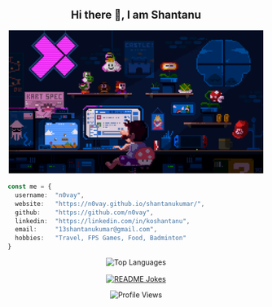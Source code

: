 <h2 align="center">Hi there 👋, I am Shantanu</h2>

<p align="center">
  <img src="https://github.com/n0vay/n0vay/blob/main/mario.gif" width="500">
<br>


```typescript
const me = {
  username:  "n0vay",
  website:   "https://n0vay.github.io/shantanukumar/",
  github:    "https://github.com/n0vay",
  linkedin:  "https://linkedin.com/in/koshantanu",
  email:     "13shantanukumar@gmail.com",
  hobbies:   "Travel, FPS Games, Food, Badminton"
}
```
<!---
<p align="center"> <img src="https://github-readme-stats.vercel.app/api?username=n0vay&show_icons=true&theme=radical&icon_color=red&title_color=red" alt="GitHub Stats" width="45%" /> </p>
--->
<p align="center"> <img src="https://github-readme-stats.vercel.app/api/top-langs?username=n0vay&show_icons=true&locale=en&layout=compact&theme=radical" alt="Top Languages" /> </p>

<p align="center"> <a href="https://readme-jokes.vercel.app"><img align="center" src="https://readme-jokes.vercel.app/api" alt="README Jokes"> </a> </p>


<p align="center"> <img src="https://komarev.com/ghpvc/?username=n0vay&color=red" alt="Profile Views" /> </p>
<!---
n0vay/n0vay is a ✨ special ✨ repository because its `README.md` (this file) appears on your GitHub profile.
You can click the Preview link to take a look at your changes.
--->
